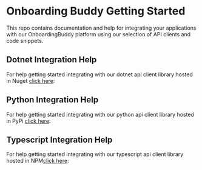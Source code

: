 # Onboarding Buddy Getting Started

This repo contains documentation and help for integrating your applications with our OnboardingBuddy platform using our selection of API clients and code snippets.

## Dotnet Integration Help

For help getting started integrating with our dotnet api client library hosted in Nuget <a href="dotnet">click here</a>:

## Python Integration Help

For help getting started integrating with our python api client library hosted in PyPi <a href="python">click here</a>:

## Typescript Integration Help

For help getting started integrating with our typescript api client library hosted in NPM<a href="typescript">click here</a>: